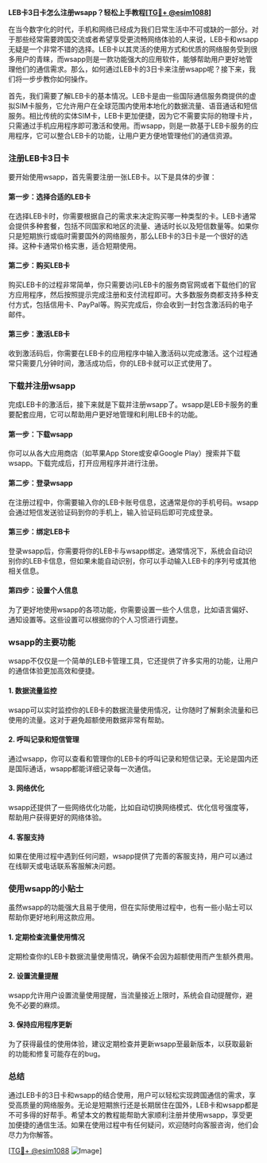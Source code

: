 **LEB卡3日卡怎么注册wsapp？轻松上手教程[[TG💪+ @esim1088](https://t.me/s/esim1088)]**

在当今数字化的时代，手机和网络已经成为我们日常生活中不可或缺的一部分。对于那些经常需要跨国交流或者希望享受更流畅网络体验的人来说，LEB卡和wsapp无疑是一个非常不错的选择。LEB卡以其灵活的使用方式和优质的网络服务受到很多用户的青睐，而wsapp则是一款功能强大的应用软件，能够帮助用户更好地管理他们的通信需求。那么，如何通过LEB卡的3日卡来注册wsapp呢？接下来，我们将一步步教你如何操作。

首先，我们需要了解LEB卡的基本情况。LEB卡是由一些国际通信服务商提供的虚拟SIM卡服务，它允许用户在全球范围内使用本地化的数据流量、语音通话和短信服务。相比传统的实体SIM卡，LEB卡更加便捷，因为它不需要实际的物理卡片，只需通过手机应用程序即可激活和使用。而wsapp，则是一款基于LEB卡服务的应用程序，它可以整合LEB卡的功能，让用户更方便地管理他们的通信资源。

### 注册LEB卡3日卡

要开始使用wsapp，首先需要注册一张LEB卡。以下是具体的步骤：

#### 第一步：选择合适的LEB卡
在选择LEB卡时，你需要根据自己的需求来决定购买哪一种类型的卡。LEB卡通常会提供多种套餐，包括不同国家和地区的流量、通话时长以及短信数量等。如果你只是短期旅行或临时需要国外的网络服务，那么LEB卡的3日卡是一个很好的选择。这种卡通常价格实惠，适合短期使用。

#### 第二步：购买LEB卡
购买LEB卡的过程非常简单，你只需要访问LEB卡的服务商官网或者下载他们的官方应用程序，然后按照提示完成注册和支付流程即可。大多数服务商都支持多种支付方式，包括信用卡、PayPal等。购买完成后，你会收到一封包含激活码的电子邮件。

#### 第三步：激活LEB卡
收到激活码后，你需要在LEB卡的应用程序中输入激活码以完成激活。这个过程通常只需要几分钟时间，激活成功后，你的LEB卡就可以正式使用了。

### 下载并注册wsapp

完成LEB卡的激活后，接下来就是下载并注册wsapp了。wsapp是LEB卡服务的重要配套应用，它可以帮助用户更好地管理和利用LEB卡的功能。

#### 第一步：下载wsapp
你可以从各大应用商店（如苹果App Store或安卓Google Play）搜索并下载wsapp。下载完成后，打开应用程序并进行注册。

#### 第二步：登录wsapp
在注册过程中，你需要输入你的LEB卡账号信息，这通常是你的手机号码。wsapp会通过短信发送验证码到你的手机上，输入验证码后即可完成登录。

#### 第三步：绑定LEB卡
登录wsapp后，你需要将你的LEB卡与wsapp绑定。通常情况下，系统会自动识别你的LEB卡信息，但如果未能自动识别，你可以手动输入LEB卡的序列号或其他相关信息。

#### 第四步：设置个人信息
为了更好地使用wsapp的各项功能，你需要设置一些个人信息，比如语言偏好、通知设置等。这些设置可以根据你的个人习惯进行调整。

### wsapp的主要功能

wsapp不仅仅是一个简单的LEB卡管理工具，它还提供了许多实用的功能，让用户的通信体验更加高效和便捷。

#### 1. 数据流量监控
wsapp可以实时监控你的LEB卡的数据流量使用情况，让你随时了解剩余流量和已使用的流量。这对于避免超额使用数据非常有帮助。

#### 2. 呼叫记录和短信管理
通过wsapp，你可以查看和管理你的LEB卡的呼叫记录和短信记录。无论是国内还是国际通话，wsapp都能详细记录每一次通信。

#### 3. 网络优化
wsapp还提供了一些网络优化功能，比如自动切换网络模式、优化信号强度等，帮助用户获得更好的网络体验。

#### 4. 客服支持
如果在使用过程中遇到任何问题，wsapp提供了完善的客服支持，用户可以通过在线聊天或电话联系客服解决问题。

### 使用wsapp的小贴士

虽然wsapp的功能强大且易于使用，但在实际使用过程中，也有一些小贴士可以帮助你更好地利用这款应用。

#### 1. 定期检查流量使用情况
定期检查你的LEB卡数据流量使用情况，确保不会因为超额使用而产生额外费用。

#### 2. 设置流量提醒
wsapp允许用户设置流量使用提醒，当流量接近上限时，系统会自动提醒你，避免不必要的麻烦。

#### 3. 保持应用程序更新
为了获得最佳的使用体验，建议定期检查并更新wsapp至最新版本，以获取最新的功能和修复可能存在的bug。

### 总结

通过LEB卡的3日卡和wsapp的结合使用，用户可以轻松实现跨国通信的需求，享受高质量的网络服务。无论是短期旅行还是长期居住在国外，LEB卡和wsapp都是不可多得的好帮手。希望本文的教程能帮助大家顺利注册并使用wsapp，享受更加便捷的通信生活。如果在使用过程中有任何疑问，欢迎随时向客服咨询，他们会尽力为你解答。

[[TG💪+ @esim1088](https://t.me/s/esim1088) ![Image](https://i.postimg.cc/4NQfJmqS/Snipaste-2025-05-13-00-14-12.png)]